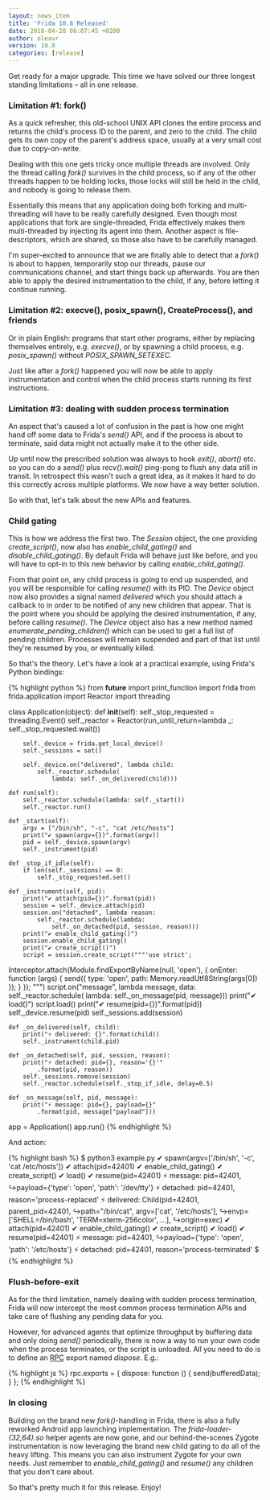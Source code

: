 ```yaml
---
layout: news_item
title: 'Frida 10.8 Released'
date: 2018-04-28 06:07:45 +0200
author: oleavr
version: 10.8
categories: [release]
---
```


Get ready for a major upgrade. This time we have solved our three longest
standing limitations – all in one release.

### Limitation #1: fork()

As a quick refresher, this old-school UNIX API clones the entire process and
returns the child's process ID to the parent, and zero to the child. The child
gets its own copy of the parent's address space, usually at a very small cost
due to copy-on-write.

Dealing with this one gets tricky once multiple threads are involved. Only the
thread calling *fork()* survives in the child process, so if any of the other
threads happen to be holding locks, those locks will still be held in the child,
and nobody is going to release them.

Essentially this means that any application doing both forking and
multi-threading will have to be really carefully designed. Even though most
applications that fork are single-threaded, Frida effectively makes them
multi-threaded by injecting its agent into them. Another aspect is
file-descriptors, which are shared, so those also have to be carefully managed.

I'm super-excited to announce that we are finally able to detect that a *fork()*
is about to happen, temporarily stop our threads, pause our communications
channel, and start things back up afterwards. You are then able to apply the
desired instrumentation to the child, if any, before letting it continue
running.

### Limitation #2: execve(), posix_spawn(), CreateProcess(), and friends

Or in plain English: programs that start other programs, either by replacing
themselves entirely, e.g. *execve()*, or by spawning a child process, e.g.
*posix_spawn()* without *POSIX_SPAWN_SETEXEC*.

Just like after a *fork()* happened you will now be able to apply
instrumentation and control when the child process starts running its first
instructions.

### Limitation #3: dealing with sudden process termination

An aspect that's caused a lot of confusion in the past is how one might hand off
some data to Frida's *send()* API, and if the process is about to terminate,
said data might not actually make it to the other side.

Up until now the prescribed solution was always to hook *exit()*, *abort()* etc.
so you can do a *send()* plus *recv().wait()* ping-pong to flush any data still
in transit. In retrospect this wasn't such a great idea, as it makes it hard to
do this correctly across multiple platforms. We now have a way better solution.

So with that, let's talk about the new APIs and features.

### Child gating

This is how we address the first two. The *Session* object, the one providing
*create_script()*, now also has *enable_child_gating()* and
*disable_child_gating()*. By default Frida will behave just like before, and
you will have to opt-in to this new behavior by calling *enable_child_gating()*.

From that point on, any child process is going to end up suspended, and you will
be responsible for calling *resume()* with its PID. The *Device* object now also
provides a signal named *delivered* which you should attach a callback to in
order to be notified of any new children that appear. That is the point where
you should be applying the desired instrumentation, if any, before calling
*resume()*. The *Device* object also has a new method named
*enumerate_pending_children()* which can be used to get a full list of pending
children. Processes will remain suspended and part of that list until they're
resumed by you, or eventually killed.

So that's the theory. Let's have a look at a practical example, using Frida's
Python bindings:

{% highlight python %}
from __future__ import print_function
import frida
from frida.application import Reactor
import threading

class Application(object):
    def __init__(self):
        self._stop_requested = threading.Event()
        self._reactor = Reactor(run_until_return=lambda _:
            self._stop_requested.wait())

        self._device = frida.get_local_device()
        self._sessions = set()

        self._device.on("delivered", lambda child:
            self._reactor.schedule(
                lambda: self._on_delivered(child)))

    def run(self):
        self._reactor.schedule(lambda: self._start())
        self._reactor.run()

    def _start(self):
        argv = ["/bin/sh", "-c", "cat /etc/hosts"]
        print("✔ spawn(argv={})".format(argv))
        pid = self._device.spawn(argv)
        self._instrument(pid)

    def _stop_if_idle(self):
        if len(self._sessions) == 0:
            self._stop_requested.set()

    def _instrument(self, pid):
        print("✔ attach(pid={})".format(pid))
        session = self._device.attach(pid)
        session.on("detached", lambda reason:
            self._reactor.schedule(lambda:
                self._on_detached(pid, session, reason)))
        print("✔ enable_child_gating()")
        session.enable_child_gating()
        print("✔ create_script()")
        script = session.create_script("""'use strict';

Interceptor.attach(Module.findExportByName(null, 'open'), {
  onEnter: function (args) {
    send({
      type: 'open',
      path: Memory.readUtf8String(args[0])
    });
  }
});
""")
        script.on("message", lambda message, data:
            self._reactor.schedule(
                lambda: self._on_message(pid, message)))
        print("✔ load()")
        script.load()
        print("✔ resume(pid={})".format(pid))
        self._device.resume(pid)
        self._sessions.add(session)

    def _on_delivered(self, child):
        print("⚡ delivered: {}".format(child))
        self._instrument(child.pid)

    def _on_detached(self, pid, session, reason):
        print("⚡ detached: pid={}, reason='{}'"
            .format(pid, reason))
        self._sessions.remove(session)
        self._reactor.schedule(self._stop_if_idle, delay=0.5)

    def _on_message(self, pid, message):
        print("⚡ message: pid={}, payload={}"
            .format(pid, message["payload"]))


app = Application()
app.run()
{% endhighlight %}

And action:

{% highlight bash %}
$ python3 example.py
✔ spawn(argv=['/bin/sh', '-c', 'cat /etc/hosts'])
✔ attach(pid=42401)
✔ enable_child_gating()
✔ create_script()
✔ load()
✔ resume(pid=42401)
⚡ message: pid=42401,
↪payload={'type': 'open', 'path': '/dev/tty'}
⚡ detached: pid=42401, reason='process-replaced'
⚡ delivered: Child(pid=42401, parent_pid=42401,
↪path="/bin/cat", argv=['cat', '/etc/hosts'],
↪envp=['SHELL=/bin/bash', 'TERM=xterm-256color', …],
↪origin=exec)
✔ attach(pid=42401)
✔ enable_child_gating()
✔ create_script()
✔ load()
✔ resume(pid=42401)
⚡ message: pid=42401,
↪payload={'type': 'open', 'path': '/etc/hosts'}
⚡ detached: pid=42401, reason='process-terminated'
$
{% endhighlight %}

### Flush-before-exit

As for the third limitation, namely dealing with sudden process termination,
Frida will now intercept the most common process termination APIs and take
care of flushing any pending data for you.

However, for advanced agents that optimize throughput by buffering data and only
doing *send()* periodically, there is now a way to run your own code when the
process terminates, or the script is unloaded. All you need to do is to define
an [RPC][] export named *dispose*. E.g.:

{% highlight js %}
rpc.exports = {
  dispose: function () {
    send(bufferedData);
  }
};
{% endhighlight %}

### In closing

Building on the brand new *fork()*-handling in Frida, there is also a fully
reworked Android app launching implementation. The *frida-loader-{32,64}.so*
helper agents are now gone, and our behind-the-scenes Zygote instrumentation
is now leveraging the brand new child gating to do all of the heavy lifting.
This means you can also instrument Zygote for your own needs. Just remember to
*enable_child_gating()* and *resume()* any children that you don't care about.

So that's pretty much it for this release. Enjoy!


[RPC]: /docs/javascript-api/#rpc
